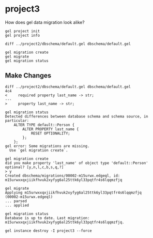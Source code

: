 # project3

How does gel data migration look alike?

```shell
gel project init
gel project info
```

```shell
diff ../project2/dbschema/default.gel dbschema/default.gel
```

```shell
gel migration create
gel migrate
gel migration status
```

## Make Changes

```shell
diff ../project2/dbschema/default.gel dbschema/default.gel
4c4
<     required property last_name -> str;
---
>     property last_name -> str;
```

```shell
gel migration status
Detected differences between database schema and schema source, in particular:
    ALTER TYPE default::Person {
        ALTER PROPERTY last_name {
            RESET OPTIONALITY;
        };
    };
gel error: Some migrations are missing.
  Use `gel migration create`.
```

```shell
gel migration create
did you make property 'last_name' of object type 'default::Person' optional? [y,n,l,c,b,s,q,?]
> y
Created dbschema/migrations/00002-m15urwx.edgeql, id: m15urwxxqxjiikfhvuk2xyfyg6al25ttk6yl33pqtfr4s6lqqmzfjq
```

```shell
gel migrate
Applying m15urwxxqxjiikfhvuk2xyfyg6al25ttk6yl33pqtfr4s6lqqmzfjq (00002-m15urwx.edgeql)
... parsed
... applied
```

```shell
gel migration status
Database is up to date. Last migration: m15urwxxqxjiikfhvuk2xyfyg6al25ttk6yl33pqtfr4s6lqqmzfjq.
```

```shell
gel instance destroy -I project3 --force
```
